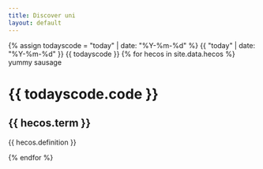 ```yaml
---
title: Discover uni
layout: default
--- 
```

{% assign todayscode = "today" | date: "%Y-%m-%d"  %}
 {{ "today" | date: "%Y-%m-%d" }}
{{ todayscode }}
{% for hecos in  site.data.hecos %}
 yummy sausage
 <h1>  {{ todayscode.code }} </h1>
  <h2> {{ hecos.term }} </h2>
  <p> {{ hecos.definition }} </p>
{% endfor %}

